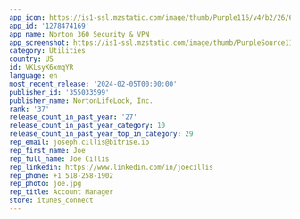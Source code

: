 ```yaml
---
app_icon: https://is1-ssl.mzstatic.com/image/thumb/Purple116/v4/b2/26/62/b2266238-03b6-1288-7487-b9da344c6e02/AppIcon-0-0-1x_U007emarketing-0-7-0-85-220.png/1024x1024bb.png
app_id: '1278474169'
app_name: Norton 360 Security & VPN
app_screenshot: https://is1-ssl.mzstatic.com/image/thumb/PurpleSource116/v4/03/83/63/03836388-0018-e566-44c7-27a43e7571ce/5748607b-be24-42ad-9a7d-458006319183_01.jpg/1242x2688bb.png
category: Utilities
country: US
id: VKLsyK6xmqYR
language: en
most_recent_release: '2024-02-05T00:00:00'
publisher_id: '355033599'
publisher_name: NortonLifeLock, Inc.
rank: '37'
release_count_in_past_year: '27'
release_count_in_past_year_category: 10
release_count_in_past_year_top_in_category: 29
rep_email: joseph.cillis@bitrise.io
rep_first_name: Joe
rep_full_name: Joe Cillis
rep_linkedin: https://www.linkedin.com/in/joecillis
rep_phone: +1 518-258-1902
rep_photo: joe.jpg
rep_title: Account Manager
store: itunes_connect
---
```

